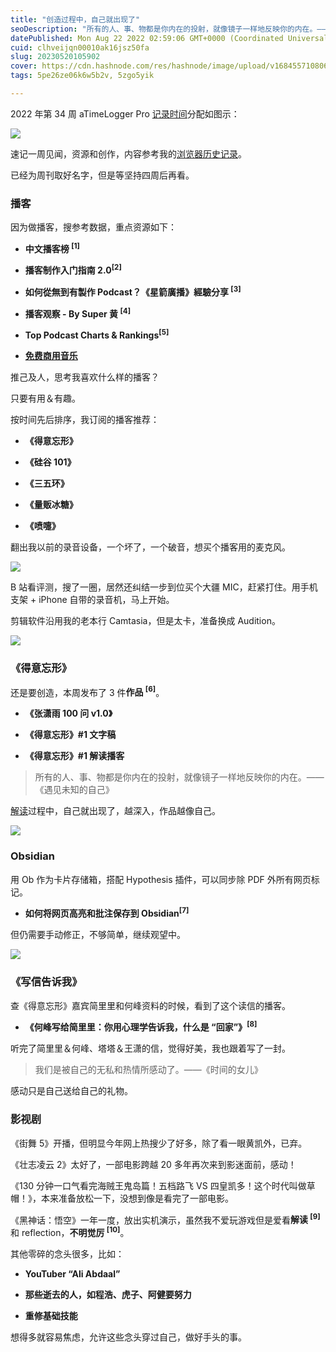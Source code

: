 ```yaml
---
title: "创造过程中，自己就出现了"
seoDescription: "所有的人、事、物都是你内在的投射，就像镜子一样地反映你的内在。——《遇见未知的自己》"
datePublished: Mon Aug 22 2022 02:59:06 GMT+0000 (Coordinated Universal Time)
cuid: clhveijqn00010ak16jsz50fa
slug: 20230520105902
cover: https://cdn.hashnode.com/res/hashnode/image/upload/v1684557108064/9f2ce83f-f6f5-4a20-9f6e-26d542a4a354.jpeg
tags: 5pe26ze06k6w5b2v, 5zgo5yik

---
```


2022 年第 34 周 aTimeLogger Pro [记录时间](http://mp.weixin.qq.com/s?__biz=MzI3MzU5MDA1OQ==&mid=2247485032&idx=1&sn=acb21dab9e80298f57f65f3a9ea3a1c7&chksm=eb21b42cdc563d3a565d6c98ad7010303e68799b4f29c829a6c1fd89ff190878ddb44f22a899&scene=21#wechat_redirect)分配如图示：

![](https://cdn.hashnode.com/res/hashnode/image/upload/v1684551410548/ac7e7462-2cf8-4e96-a78c-c167d81f89f2.jpeg)

速记一周见闻，资源和创作，内容参考我的[浏览器历史记录](http://mp.weixin.qq.com/s?__biz=MzI3MzU5MDA1OQ==&mid=2247484675&idx=1&sn=5da93eba9aefd0c6a41f9267d1a61706&chksm=eb21b747dc563e515682df6ad9e8cfa487c5bc98324681abb54145e55273e09e1bdbdd87be36&scene=21#wechat_redirect)。

已经为周刊取好名字，但是等坚持四周后再看。

### **播客**

因为做播客，搜参考数据，重点资源如下：

* **中文播客榜 <sup> [1]</sup>**
    
* **播客制作入门指南 2.0<sup>[2]</sup>**
    
* **如何從無到有製作 Podcast？《星箭廣播》經驗分享 <sup> [3]</sup>**
    
* **播客观察 - By Super 黄 <sup> [4]</sup>**
    
* **Top Podcast Charts & Rankings<sup>[5]</sup>**
    
* [**免费商用音乐**](http://mp.weixin.qq.com/s?__biz=MzI3MzU5MDA1OQ==&mid=2247486737&idx=1&sn=e5146e5e86d11efa32c2070111cee257&chksm=eb21bf55dc56364344975adeb50c52939ef30fec6bf3a2fd29a4a57811441f17b17a95146a0d&scene=21#wechat_redirect)
    

推己及人，思考我喜欢什么样的播客？

只要有用＆有趣。

按时间先后排序，我订阅的播客推荐：

* **《得意忘形》**
    
* **《硅谷 101》**
    
* **《三五环》**
    
* **《量贩冰糖》**
    
* **《喷嚏》**
    

翻出我以前的录音设备，一个坏了，一个破音，想买个播客用的麦克风。

![](https://cdn.hashnode.com/res/hashnode/image/upload/v1684551426332/57808a13-8bc2-4b10-8a02-340884aa3874.jpeg)

B 站看评测，搜了一圈，居然还纠结一步到位买个大疆 MIC，赶紧打住。用手机支架 + iPhone 自带的录音机，马上开始。

剪辑软件沿用我的老本行 Camtasia，但是太卡，准备换成 Audition。

![](https://cdn.hashnode.com/res/hashnode/image/upload/v1684551430217/688bf25c-091f-447c-861a-8376c64d4d96.png)

### **《得意忘形》**

还是要创造，本周发布了 3 件**作品 <sup> [6]</sup>**。

* **《张潇雨 100 问 v1.0》**
    
* **《得意忘形》#1 文字稿**
    
* **《得意忘形》#1 解读播客**
    

> 所有的人、事、物都是你内在的投射，就像镜子一样地反映你的内在。——《遇见未知的自己》

[解读](http://mp.weixin.qq.com/s?__biz=MzI3MzU5MDA1OQ==&mid=2247486725&idx=1&sn=2ce0548d6b1e31883d09ec8c579a340e&chksm=eb21bf41dc56365775cbcce3085d38830817950b5217ec08786f25c9a4c6ecb631dbae6068c9&scene=21#wechat_redirect)过程中，自己就出现了，越深入，作品越像自己。

![](https://cdn.hashnode.com/res/hashnode/image/upload/v1684551442161/8a7a4b9e-8a87-48ba-8050-d7302c8ea070.jpeg)

### **Obsidian**

用 Ob 作为卡片存储箱，搭配 Hypothesis 插件，可以同步除 PDF 外所有网页标记。

* **如何将网页高亮和批注保存到 Obsidian<sup>[7]</sup>**
    

但仍需要手动修正，不够简单，继续观望中。

![](https://cdn.hashnode.com/res/hashnode/image/upload/v1684551458200/9e3abadc-8741-4e82-ab3a-5a44ef795edb.png)

### **《写信告诉我》**

查《得意忘形》嘉宾简里里和何峰资料的时候，看到了这个读信的播客。

* **《何峰写给简里里：你用心理学告诉我，什么是 “回家”》<sup>[8]</sup>**
    

听完了简里里＆何峰、塔塔＆王潇的信，觉得好美，我也跟着写了一封。

> 我们是被自己的无私和热情所感动了。——《时间的女儿》

感动只是自己送给自己的礼物。

### **影视剧**

《街舞 5》开播，但明显今年网上热搜少了好多，除了看一眼黄凯外，已弃。

《壮志凌云 2》太好了，一部电影跨越 20 多年再次来到影迷面前，感动！

《130 分钟一口气看完海贼王鬼岛篇！五档路飞 VS 四皇凯多！这个时代叫做草帽！》，本来准备放松一下，没想到像是看完了一部电影。

《黑神话：悟空》一年一度，放出实机演示，虽然我不爱玩游戏但是爱看**解读 <sup> [9]</sup>** 和 reflection，**不明觉厉 <sup> [10]</sup>**。

其他零碎的念头很多，比如：

* **YouTuber “Ali Abdaal”**
    
* **那些逝去的人，如程浩、虎子、阿健要努力**
    
* **重修基础技能**
    

想得多就容易焦虑，允许这些念头穿过自己，做好手头的事。